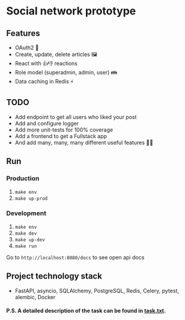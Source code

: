 # Social network prototype

## Features

* OAuth2 🔐
* Create, update, delete articles 🖼️
* React with 👍👎 reactions
* Role model (superadmin, admin, user) 👪
* Data caching in Redis ⚡

## TODO

* Add endpoint to get all users who liked your post
* Add and configure logger
* Add more unit-tests for 100% coverage
* Add a frontend to get a Fullstack app
* And add many, many, many different useful features 👨‍💻

## Run
### Production

1. `make env`
2. `make up-prod`

### Development

1. `make env`
2. `make dev`
3. `make up-dev`
4. `make run`

Go to `http://localhost:8080/docs` to see open api docs

## Project technology stack

* FastAPI, asyncio, SQLAlchemy, PostgreSQL, Redis, Celery, pytest, alembic, Docker

#### P.S. A detailed description of the task can be found in [task.txt](./task.txt). ####
